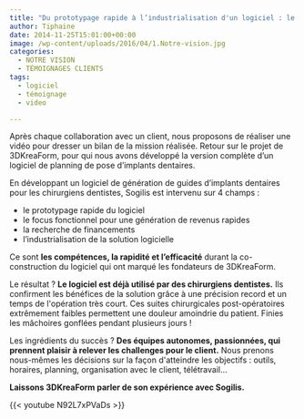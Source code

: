 ```yaml
---
title: "Du prototypage rapide à l’industrialisation d'un logiciel : le bilan de 3DKreaForm"
author: Tiphaine
date: 2014-11-25T15:01:00+00:00
image: /wp-content/uploads/2016/04/1.Notre-vision.jpg
categories:
  - NOTRE VISION
  - TÉMOIGNAGES CLIENTS
tags:
  - logiciel
  - témoignage
  - video

---
```

Après chaque collaboration avec un client, nous proposons de réaliser une vidéo pour dresser un bilan de la mission réalisée. Retour sur le projet de 3DKreaForm, pour qui nous avons développé la version complète d’un logiciel de planning de pose d’implants dentaires.

En développant un logiciel de génération de guides d’implants dentaires pour les chirurgiens dentistes, Sogilis est intervenu sur 4 champs :

* le prototypage rapide du logiciel
* le focus fonctionnel pour une génération de revenus rapides
* la recherche de financements
* l’industrialisation de la solution logicielle

Ce sont **les compétences, la rapidité et l’efficacité** durant la co-construction du logiciel qui ont marqué les fondateurs de 3DKreaForm.

Le résultat ? **Le logiciel est déjà utilisé par des chirurgiens dentistes.** Ils confirment les bénéfices de la solution grâce à une précision record et un temps de l'opération très court. Ces suites chirurgicales post-opératoires extrêmement faibles permettent une douleur amoindrie du patient. Finies les mâchoires gonflées pendant plusieurs jours !

Les ingrédients du succès ? **Des équipes autonomes, passionnées, qui prennent plaisir à relever les challenges pour le client.** Nous prenons nous-mêmes les décisions sur la façon d'atteindre les objectifs : outils, horaires, planning, organisation avec le client, télétravail…

**Laissons 3DKreaForm parler de son expérience avec Sogilis.**

{{< youtube N92L7xPVaDs >}}
